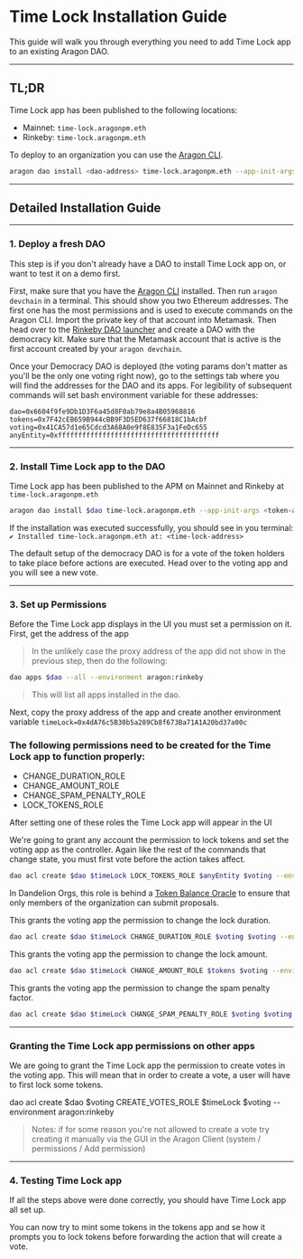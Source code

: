 # Time Lock Installation Guide

This guide will walk you through everything you need to add Time Lock app to an existing Aragon DAO.

---

## TL;DR

Time Lock app has been published to the following locations:

- Mainnet: `time-lock.aragonpm.eth`
- Rinkeby: `time-lock.aragonpm.eth`

To deploy to an organization you can use the [Aragon CLI](https://hack.aragon.org/docs/cli-intro.html).

```sh
aragon dao install <dao-address> time-lock.aragonpm.eth --app-init-args <token-address> <lock-duration> <lock-amount> <spam-penalty-factor>
```

---

## Detailed Installation Guide

---

### 1. Deploy a fresh DAO

This step is if you don't already have a DAO to install Time Lock app on, or want to test it on a demo first.

First, make sure that you have the [Aragon CLI](https://hack.aragon.org/docs/cli-intro.html) installed. Then run `aragon devchain` in a terminal. This should show you two Ethereum addresses. The first one has the most permissions and is used to execute commands on the Aragon CLI. Import the private key of that account into Metamask. Then head over to the [Rinkeby DAO launcher](rinkeby.aragon.org) and create a DAO with the democracy kit. Make sure that the Metamask account that is active is the first account created by your `aragon devchain`.

Once your Democracy DAO is deployed (the voting params don't matter as you'll be the only one voting right now), go to the settings tab where you will find the addresses for the DAO and its apps. For legibility of subsequent commands will set bash environment variable for these addresses:

```
dao=0x6604f9fe9Db1D3F6a45d8F0ab79e8a4B05968816
tokens=0x7F42cEB659B944cBB9F3D5ED637f66818C1bAcbf
voting=0x41CA57d1e65Cdcd3A68A0e9f8E835F3a1FeDc655
anyEntity=0xffffffffffffffffffffffffffffffffffffffff
```

---

### 2. Install Time Lock app to the DAO

Time Lock app has been published to the APM on Mainnet and Rinkeby at `time-lock.aragonpm.eth`

```sh
aragon dao install $dao time-lock.aragonpm.eth --app-init-args <token-address> <lock-duration> <lock-amount> <spam-penalty-factor> --environment aragon:rinkeby
```

If the installation was executed successfully, you should see in you terminal:
`✔ Installed time-lock.aragonpm.eth at: <time-lock-address>`

The default setup of the democracy DAO is for a vote of the token holders to take place before actions are executed. Head over to the voting app and you will see a new vote.

---

### 3. Set up Permissions

Before the Time Lock app displays in the UI you must set a permission on it. First, get the address of the app

> In the unlikely case the proxy address of the app did not show in the previous step, then do the following:

```sh
dao apps $dao --all --environment aragon:rinkeby
```

> This will list all apps installed in the dao.

Next, copy the proxy address of the app and create another environment variable `timeLock=0x4dA76c5B30b5a289Cb8f673Ba71A1A20bd37a00c`

### The following permissions need to be created for the Time Lock app to function properly:

- CHANGE_DURATION_ROLE
- CHANGE_AMOUNT_ROLE
- CHANGE_SPAM_PENALTY_ROLE
- LOCK_TOKENS_ROLE

After setting one of these roles the Time Lock app will appear in the UI

We're going to grant any account the permission to lock tokens and set the voting app as the controller. Again like the rest of the commands that change state, you must first vote before the action takes affect.

```sh
dao acl create $dao $timeLock LOCK_TOKENS_ROLE $anyEntity $voting --environment aragon:rinkeby
```

In Dandelion Orgs, this role is behind a [Token Balance Oracle](https://github.com/1Hive/token-oracle) to ensure that only members of the organization can submit proposals.

This grants the voting app the permission to change the lock duration.

```sh
dao acl create $dao $timeLock CHANGE_DURATION_ROLE $voting $voting --environment aragon:rinkeby
```

This grants the voting app the permission to change the lock amount.

```sh
dao acl create $dao $timeLock CHANGE_AMOUNT_ROLE $tokens $voting --environment aragon:rinkeby
```

This grants the voting app the permission to change the spam penalty factor.

```sh
dao acl create $dao $timeLock CHANGE_SPAM_PENALTY_ROLE $voting $voting --environment aragon:rinkeby
```

---

### Granting the Time Lock app permissions on other apps

We are going to grant the Time Lock app the permission to create votes in the voting app. This will mean that in order to create a vote, a user will have to first lock some tokens.

dao acl create $dao $voting CREATE_VOTES_ROLE $timeLock $voting --environment aragon:rinkeby

> Notes:
> if for some reason you're not allowed to create a vote try creating it manually via the GUI in the Aragon Client (system / permissions / Add permission)

---

### 4. Testing Time Lock app

If all the steps above were done correctly, you should have Time Lock app all set up.

You can now try to mint some tokens in the tokens app and se how it prompts you to lock tokens before forwarding the action that will create a vote.
